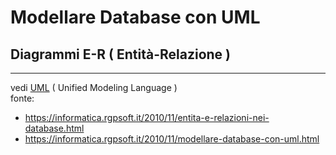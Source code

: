 # Modellare Database con UML
## Diagrammi E-R ( Entità-Relazione ) 

---
vedi [UML](../Supporti/UML/ReadMe.md) ( Unified Modeling Language )  
fonte:
- https://informatica.rgpsoft.it/2010/11/entita-e-relazioni-nei-database.html
- https://informatica.rgpsoft.it/2010/11/modellare-database-con-uml.html